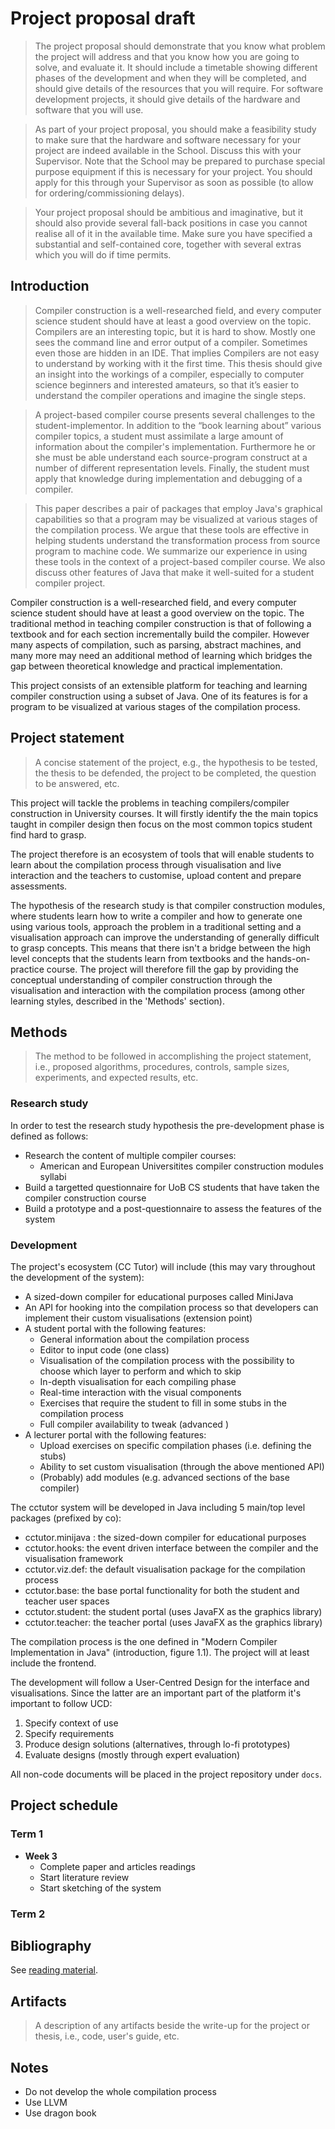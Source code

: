 # Project proposal draft

> The project proposal should demonstrate that you know what problem the project will address and that you know how you are going to solve, and evaluate it. It should include a timetable showing different phases of the development and when they will be completed, and should give details of the resources that you will require. For software development projects, it should give details of the hardware and software that you will use.

> As part of your project proposal, you should make a feasibility study to make sure that the hardware and software necessary for your project are indeed available in the School. Discuss this with your Supervisor. Note that the School may be prepared to purchase special purpose equipment if this is necessary for your project. You should apply for this through your Supervisor as soon as possible (to allow for ordering/commissioning delays).

> Your project proposal should be ambitious and imaginative, but it should also provide several fall-back positions in case you cannot realise all of it in the available time. Make sure you have specified a substantial and self-contained core, together with several extras which you will do if time permits.

## Introduction

> Compiler construction is a well-researched field, and every computer science student should
have at least a good overview on the topic. Compilers are an interesting topic, but it is hard
to show. Mostly one sees the command line and error output of a compiler. Sometimes even
those are hidden in an IDE. That implies Compilers are not easy to understand by working
with it the first time. This thesis should give an insight into the workings of a compiler,
especially to computer science beginners and interested amateurs, so that it’s easier to
understand the compiler operations and imagine the single steps.

> A project-based compiler course presents several challenges to the student-implementor. In addition to the “book learning about” various compiler topics, a student must assimilate a large amount of information about the compiler's implementation. Furthermore he or she must be able understand each source-program construct at a number of different representation levels. Finally, the student must apply that knowledge during implementation and debugging of a compiler.

> This paper describes a pair of packages that employ Java's graphical capabilities so that a program may be visualized at various stages of the compilation process. We argue that these tools are effective in helping students understand the transformation process from source program to machine code. We summarize our experience in using these tools in the context of a project-based compiler course. We also discuss other features of Java that make it well-suited for a student compiler project.

Compiler construction is a well-researched field, and every computer science student should have at least a good
overview on the topic. The traditional method in teaching compiler construction is that of following
a textbook and for each section incrementally build the compiler.
However many aspects of compilation, such as parsing, abstract machines, and many more may need an additional
method of learning which bridges the gap between theoretical knowledge and practical implementation.

This project consists of an extensible platform for teaching and learning compiler construction
using a subset of Java. One of its features is for a program to be visualized at various stages of the compilation process.

## Project statement

> A concise statement of the project, e.g., the hypothesis to be tested, the thesis to be 
defended, the project to be completed, the question to be answered, etc. 

This project will tackle the problems in teaching compilers/compiler construction in University courses.
It will firstly identify the the main topics taught in compiler design then focus
on the most common topics student find hard to grasp.

The project therefore is an ecosystem of tools that will enable students to learn about the compilation
process through visualisation and live interaction and the teachers to customise, upload content and prepare assessments.

The hypothesis of the research study is that compiler construction modules, where students learn how to write a
compiler and how to generate one using various tools, approach the problem in a traditional setting and
a visualisation approach can improve the understanding of generally difficult to grasp concepts.
This means that there isn't a bridge between the high level concepts that the students learn from
textbooks and the hands-on-practice course. The project will therefore fill the gap
by providing the conceptual understanding of compiler construction through the visualisation
and interaction with the compilation process (among other learning styles, described in the 'Methods' section).

## Methods

> The method to be followed in accomplishing the project statement, i.e., proposed algorithms, procedures,
controls, sample sizes, experiments, and expected results, etc. 

### Research study

In order to test the research study hypothesis the pre-development phase is defined as follows:

- Research the content of multiple compiler courses:
    * American and European Universitites compiler construction modules syllabi
- Build a targetted questionnaire for UoB CS students that have taken the compiler construction course
- Build a prototype and a post-questionnaire to assess the features of the system

### Development

The project's ecosystem (CC Tutor) will include (this may vary throughout the development of the system):

- A sized-down compiler for educational purposes called MiniJava
- An API for hooking into the compilation process so that developers can implement their custom visualisations (extension point)
- A student portal with the following features:
    * General information about the compilation process
    * Editor to input code (one class)
    * Visualisation of the compilation process with the possibility to choose which layer to perform and which to skip
    * In-depth visualisation for each compiling phase
    * Real-time interaction with the visual components
    * Exercises that require the student to fill in some stubs in the compilation process
    * Full compiler availability to tweak (advanced )
- A lecturer portal with the following features:
    * Upload exercises on specific compilation phases (i.e. defining the stubs)
    * Ability to set custom visualisation (through the above mentioned API)
    * (Probably) add modules (e.g. advanced sections of the base compiler)

The cctutor system will be developed in Java including 5 main/top level packages (prefixed by co):

- cctutor.minijava : the sized-down compiler for educational purposes
- cctutor.hooks: the event driven interface between the compiler and the visualisation framework
- cctutor.viz.def: the default visualisation package for the compilation process
- cctutor.base: the base portal functionality for both the student and teacher user spaces
- cctutor.student: the student portal (uses JavaFX as the graphics library)
- cctutor.teacher: the teacher portal (uses JavaFX as the graphics library)

The compilation process is the one defined in "Modern Compiler Implementation in Java" (introduction, figure 1.1).
The project will at least include the frontend.

The development will follow a User-Centred Design for the interface and visualisations.
Since the latter are an important part of the platform it's important to follow UCD:

1. Specify context of use
2. Specify requirements
3. Produce design solutions (alternatives, through lo-fi prototypes)
4. Evaluate designs (mostly through expert evaluation)

All non-code documents will be placed in the project repository under `docs`.

## Project schedule

### Term 1

- **Week 3**
    * Complete paper and articles readings
    * Start literature review
    * Start sketching of the system

### Term 2


## Bibliography

See [reading material](material/).

## Artifacts

> A description of any artifacts beside the write-up for the project or thesis, i.e., code, user's guide, etc. 

## Notes

- Do not develop the whole compilation process
- Use LLVM
- Use dragon book